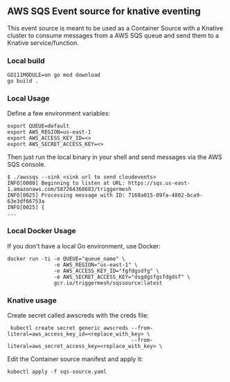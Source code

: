 ## AWS SQS Event source for knative eventing

This event source is meant to be used as a Container Source with a Knative cluster to consume messages from a AWS SQS queue and send them to a Knative service/function.

### Local build

```
GO111MODULE=on go mod download
go build .
```

### Local Usage

Define a few environment variables:

```
export QUEUE=default
export AWS_REGION=us-east-1
export AWS_ACCESS_KEY_ID=<>
export AWS_SECRET_ACCESS_KEY=<>
```

Then just run the local binary in your shell and send messages via the AWS SQS console.

```
$ ./awssqs --sink <sink url to send cloudevents>
INFO[0000] Beginning to listen at URL: https://sqs.us-east-1.amazonaws.com/587264368683/triggermesh 
INFO[0025] Processing message with ID: 7168a015-09fa-4802-bca9-63e3df66753a 
INFO[0025] {
...
```

### Local Docker Usage

If you don't have a local Go environment, use Docker:

```
docker run -ti -e QUEUE="queue_name" \
               -e AWS_REGION="us-east-1" \
               -e AWS_ACCESS_KEY_ID="fgfdgsdfg" \
               -e AWS_SECRET_ACCESS_KEY="dsgdgsfgsfdgdsf" \
               gcr.io/triggermesh/sqssource:latest
```

### Knative usage

Create secret called awscreds with the creds file:

```
 kubectl create secret generic awscreds --from-literal=aws_access_key_id=<replace_with_key> \
                                        --from-literal=aws_secret_access_key=<replace_with_key> \
```

Edit the Container source manifest and apply it:

```
kubectl apply -f sqs-source.yaml
```
